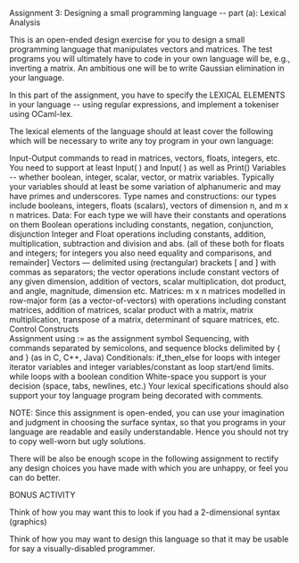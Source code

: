 Assignment 3: Designing a small programming language -- part (a): Lexical Analysis


This is an open-ended design exercise for you to design a small programming language that manipulates vectors and matrices.   The test programs you will ultimately have to code in your own language will be, e.g., inverting a matrix.  An ambitious one will be to write Gaussian elimination in your language.

In this part of the assignment, you have to specify the LEXICAL ELEMENTS in your language -- using regular expressions, and implement a tokeniser using OCaml-lex.

The lexical elements of the language should at least cover the following which will be necessary to write any toy program in your own language:

Input-Output commands to read in matrices, vectors, floats, integers, etc.   You need to support at least  Input(  <filename> ) and Input( )  as well as Print(<identifier>)
Variables -- whether boolean, integer, scalar, vector, or matrix  variables.    Typically your variables should at least be some variation of alphanumeric and may have primes and underscores.
Type names and constructions:  our types include booleans, integers, floats (scalars), vectors of dimension n, and m x n matrices.
Data: For each type we will have their constants and operations on them 
Boolean operations including constants, negation, conjunction, disjunction
Integer and Float operations including constants,  addition, multiplication, subtraction and division and abs. (all of these both for floats and integers;  for integers you also need equality and comparisons, and remainder]
Vectors — delimited using (rectangular) brackets [ and ] with commas as separators; the vector operations include constant vectors of any given dimension, addition of vectors, scalar multiplication, dot product, and angle, magnitude, dimension etc. 
Matrices:  m x n matrices modelled in row-major form (as a vector-of-vectors) with operations including constant matrices,  addition of matrices, scalar product with a matrix, matrix multiplication, transpose of a matrix, determinant of square matrices, etc.
Control Constructs  
Assignment  using := as the assignment symbol
Sequencing, with commands separated by semicolons, and sequence blocks delimited by {  and }  (as in C, C++, Java)
Conditionals: if_then_else
for loops with integer iterator variables and integer variables/constant as loop start/end limits. 
while loops with a boolean condition 
White-space you support is your decision (space, tabs, newlines, etc.)
Your lexical specifications should also support your toy language program being decorated with comments. 


NOTE:  Since this assignment is open-ended, you can use your imagination and judgment in choosing the surface syntax, so that you programs in your language are readable and easily understandable.  Hence you should not try to copy well-worn but ugly solutions.

There will be also be enough scope in the following assignment to rectify any design choices you have made with which you are unhappy, or feel you can do better. 

BONUS ACTIVITY

Think of how you may want this to look if you had a 2-dimensional syntax (graphics)

Think of how you may want to design this language so that it may be usable for say a visually-disabled programmer. 